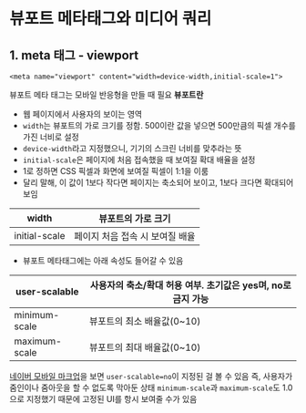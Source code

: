 # 뷰포트 메타태그와 미디어 쿼리
## 1. meta 태그 - viewport
```
<meta name="viewport" content="width=device-width,initial-scale=1">
```
뷰포트 메타 태그는 모바일 반응형을 만들 때 필요
**뷰포트란**
- 웹 페이지에서 사용자의 보이는 영역
- `width`는 뷰포트의 가로 크기를 정함. 500이란 값을 넣으면 500만큼의 픽셀 개수를 가진 너비로 설정
- `device-width`라고 지정했으니, 기기의 스크린 너비를 맞추라는 뜻
- `initial-scale`은 페이지에 처음 접속했을 때 보여질 확대 배율을 설정
- 1로 정하면 CSS 픽셀과 화면에 보여질 픽셀이 1:1을 이룸
- 달리 말해, 이 값이 1보다 작다면 페이지는 축소되어 보이고, 1보다 크다면 확대되어 보임

|width|뷰포트의 가로 크기|
|---|---|
|initial-scale|페이지 처음 접속 시 보여질 배율|

- 뷰포트 메타태그에는 아래 속성도 들어갈 수 있음

 
|user-scalable|사용자의 축소/확대 허용 여부. 초기값은 yes며, no로 금지 가능|
|---|---|
|minimum-scale|뷰포트의 최소 배율값(0~10)|
|maximum-scale|뷰포트의 최대 배율값(0~10)|

[네이버 모바일 마크업](https://m.naver.com/)을 보면 `user-scalable=no`이 지정된 걸 볼 수 있음
즉, 사용자가 줌인이나 줌아웃을 할 수 없도록 막아둔 상태
`minimum-scale`과 `maximum-scale`도 1.0으로 지정했기 때문에 고정된 UI를 항시 보여줄 수가 있음
